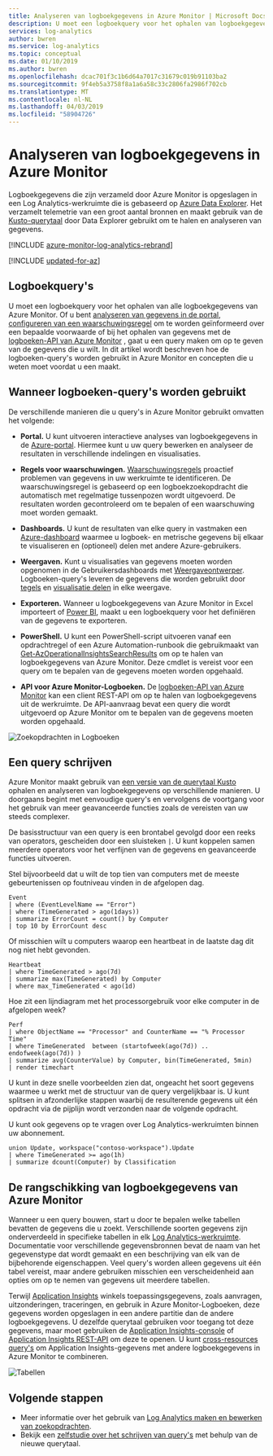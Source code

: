 ```yaml
---
title: Analyseren van logboekgegevens in Azure Monitor | Microsoft Docs
description: U moet een logboekquery voor het ophalen van logboekgegevens van Azure Monitor.  In dit artikel wordt beschreven hoe u met nieuwe logboekbestanden query's worden gebruikt in Azure Monitor en concepten die u nodig hebt om te begrijpen voordat deze is gemaakt.
services: log-analytics
author: bwren
ms.service: log-analytics
ms.topic: conceptual
ms.date: 01/10/2019
ms.author: bwren
ms.openlocfilehash: dcac701f3c1b6d64a7017c31679c019b91103ba2
ms.sourcegitcommit: 9f4eb5a3758f8a1a6a58c33c2806fa2986f702cb
ms.translationtype: MT
ms.contentlocale: nl-NL
ms.lasthandoff: 04/03/2019
ms.locfileid: "58904726"
---
```

# <a name="analyze-log-data-in-azure-monitor"></a>Analyseren van logboekgegevens in Azure Monitor

Logboekgegevens die zijn verzameld door Azure Monitor is opgeslagen in een Log Analytics-werkruimte die is gebaseerd op [Azure Data Explorer](/azure/data-explorer). Het verzamelt telemetrie van een groot aantal bronnen en maakt gebruik van de [Kusto-querytaal](/azure/kusto/query) door Data Explorer gebruikt om te halen en analyseren van gegevens.

[!INCLUDE [azure-monitor-log-analytics-rebrand](../../../includes/azure-monitor-log-analytics-rebrand.md)]

[!INCLUDE [updated-for-az](../../../includes/updated-for-az.md)]

## <a name="log-queries"></a>Logboekquery's

U moet een logboekquery voor het ophalen van alle logboekgegevens van Azure Monitor.  Of u bent [analyseren van gegevens in de portal](portals.md), [configureren van een waarschuwingsregel](../platform/alerts-metric.md) om te worden geïnformeerd over een bepaalde voorwaarde of bij het ophalen van gegevens met de [logboeken-API van Azure Monitor](https://dev.loganalytics.io/) , gaat u een query maken om op te geven van de gegevens die u wilt.  In dit artikel wordt beschreven hoe de logboeken-query's worden gebruikt in Azure Monitor en concepten die u weten moet voordat u een maakt.

## <a name="where-log-queries-are-used"></a>Wanneer logboeken-query's worden gebruikt

De verschillende manieren die u query's in Azure Monitor gebruikt omvatten het volgende:

- **Portal.** U kunt uitvoeren interactieve analyses van logboekgegevens in de [Azure-portal](portals.md).  Hiermee kunt u uw query bewerken en analyseer de resultaten in verschillende indelingen en visualisaties.  
- **Regels voor waarschuwingen.** [Waarschuwingsregels](../platform/alerts-overview.md) proactief problemen van gegevens in uw werkruimte te identificeren.  De waarschuwingsregel is gebaseerd op een logboekzoekopdracht die automatisch met regelmatige tussenpozen wordt uitgevoerd.  De resultaten worden gecontroleerd om te bepalen of een waarschuwing moet worden gemaakt.
- **Dashboards.** U kunt de resultaten van elke query in vastmaken een [Azure-dashboard](../learn/tutorial-logs-dashboards.md) waarmee u logboek- en metrische gegevens bij elkaar te visualiseren en (optioneel) delen met andere Azure-gebruikers. 
- **Weergaven.**  Kunt u visualisaties van gegevens moeten worden opgenomen in de Gebruikersdashboards met [Weergaveontwerper](../platform/view-designer.md).  Logboeken-query's leveren de gegevens die worden gebruikt door [tegels](../platform/view-designer-tiles.md) en [visualisatie delen](../platform/view-designer-parts.md) in elke weergave.  

- **Exporteren.**  Wanneer u logboekgegevens van Azure Monitor in Excel importeert of [Power BI](../platform/powerbi.md), maakt u een logboekquery voor het definiëren van de gegevens te exporteren.
- **PowerShell.** U kunt een PowerShell-script uitvoeren vanaf een opdrachtregel of een Azure Automation-runbook die gebruikmaakt van [Get-AzOperationalInsightsSearchResults](/powershell/module/az.operationalinsights/get-azoperationalinsightssearchresults) om op te halen van logboekgegevens van Azure Monitor.  Deze cmdlet is vereist voor een query om te bepalen van de gegevens moeten worden opgehaald.
- **API voor Azure Monitor-Logboeken.**  De [logboeken-API van Azure Monitor](../platform/alerts-overview.md) kan een client REST-API om op te halen van logboekgegevens uit de werkruimte.  De API-aanvraag bevat een query die wordt uitgevoerd op Azure Monitor om te bepalen van de gegevens moeten worden opgehaald.

![Zoekopdrachten in Logboeken](media/log-query-overview/queries-overview.png)

## <a name="write-a-query"></a>Een query schrijven
Azure Monitor maakt gebruik van [een versie van de querytaal Kusto](get-started-queries.md) ophalen en analyseren van logboekgegevens op verschillende manieren.  U doorgaans begint met eenvoudige query's en vervolgens de voortgang voor het gebruik van meer geavanceerde functies zoals de vereisten van uw steeds complexer.

De basisstructuur van een query is een brontabel gevolgd door een reeks van operators, gescheiden door een sluisteken `|`.  U kunt koppelen samen meerdere operators voor het verfijnen van de gegevens en geavanceerde functies uitvoeren.

Stel bijvoorbeeld dat u wilt de top tien van computers met de meeste gebeurtenissen op foutniveau vinden in de afgelopen dag.

```Kusto
Event
| where (EventLevelName == "Error")
| where (TimeGenerated > ago(1days))
| summarize ErrorCount = count() by Computer
| top 10 by ErrorCount desc
```

Of misschien wilt u computers waarop een heartbeat in de laatste dag dit nog niet hebt gevonden.

```Kusto
Heartbeat
| where TimeGenerated > ago(7d)
| summarize max(TimeGenerated) by Computer
| where max_TimeGenerated < ago(1d)  
```

Hoe zit een lijndiagram met het processorgebruik voor elke computer in de afgelopen week?

```Kusto
Perf
| where ObjectName == "Processor" and CounterName == "% Processor Time"
| where TimeGenerated  between (startofweek(ago(7d)) .. endofweek(ago(7d)) )
| summarize avg(CounterValue) by Computer, bin(TimeGenerated, 5min)
| render timechart    
```

U kunt in deze snelle voorbeelden zien dat, ongeacht het soort gegevens waarmee u werkt met de structuur van de query vergelijkbaar is.  U kunt splitsen in afzonderlijke stappen waarbij de resulterende gegevens uit één opdracht via de pijplijn wordt verzonden naar de volgende opdracht.

U kunt ook gegevens op te vragen over Log Analytics-werkruimten binnen uw abonnement.

```Kusto
union Update, workspace("contoso-workspace").Update
| where TimeGenerated >= ago(1h)
| summarize dcount(Computer) by Classification 
```

## <a name="how-azure-monitor-log-data-is-organized"></a>De rangschikking van logboekgegevens van Azure Monitor
Wanneer u een query bouwen, start u door te bepalen welke tabellen bevatten de gegevens die u zoekt. Verschillende soorten gegevens zijn onderverdeeld in specifieke tabellen in elk [Log Analytics-werkruimte](../learn/quick-create-workspace.md).  Documentatie voor verschillende gegevensbronnen bevat de naam van het gegevenstype dat wordt gemaakt en een beschrijving van elk van de bijbehorende eigenschappen.  Veel query's worden alleen gegevens uit één tabel vereist, maar andere gebruiken misschien een verscheidenheid aan opties om op te nemen van gegevens uit meerdere tabellen.

Terwijl [Application Insights](../app/app-insights-overview.md) winkels toepassingsgegevens, zoals aanvragen, uitzonderingen, traceringen, en gebruik in Azure Monitor-Logboeken, deze gegevens worden opgeslagen in een andere partitie dan de andere logboekgegevens. U dezelfde querytaal gebruiken voor toegang tot deze gegevens, maar moet gebruiken de [Application Insights-console](../app/analytics.md) of [Application Insights REST-API](https://dev.applicationinsights.io/) om deze te openen. U kunt [cross-resources query's](../log-query/cross-workspace-query.md) om Application Insights-gegevens met andere logboekgegevens in Azure Monitor te combineren.


![Tabellen](media/log-query-overview/queries-tables.png)




## <a name="next-steps"></a>Volgende stappen
- Meer informatie over het gebruik van [Log Analytics maken en bewerken van zoekopdrachten](../log-query/portals.md).
- Bekijk een [zelfstudie over het schrijven van query's](../log-query/get-started-queries.md) met behulp van de nieuwe querytaal.
